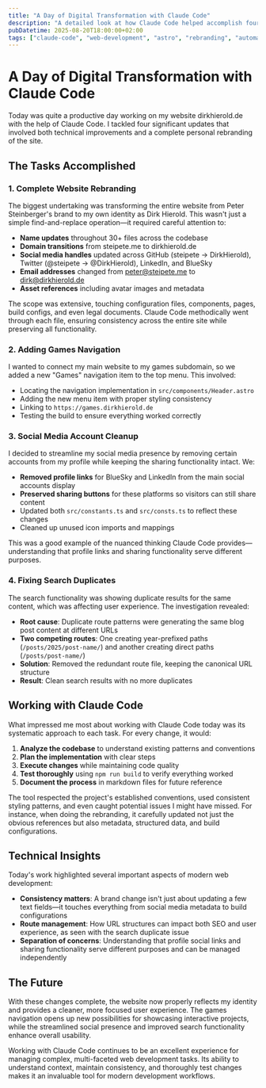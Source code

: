 ```yaml
---
title: "A Day of Digital Transformation with Claude Code"
description: "A detailed look at how Claude Code helped accomplish four major website updates: complete rebranding, navigation improvements, social media cleanup, and search functionality fixes."
pubDatetime: 2025-08-20T18:00:00+02:00
tags: ["claude-code", "web-development", "astro", "rebranding", "automation"]
---
```


# A Day of Digital Transformation with Claude Code

Today was quite a productive day working on my website dirkhierold.de with the help of Claude Code. I tackled four significant updates that involved both technical improvements and a complete personal rebranding of the site.

## The Tasks Accomplished

### 1. Complete Website Rebranding
The biggest undertaking was transforming the entire website from Peter Steinberger's brand to my own identity as Dirk Hierold. This wasn't just a simple find-and-replace operation—it required careful attention to:

- **Name updates** throughout 30+ files across the codebase
- **Domain transitions** from steipete.me to dirkhierold.de
- **Social media handles** updated across GitHub (steipete → DirkHierold), Twitter (@steipete → @DirkHierold), LinkedIn, and BlueSky
- **Email addresses** changed from peter@steipete.me to dirk@dirkhierold.de
- **Asset references** including avatar images and metadata

The scope was extensive, touching configuration files, components, pages, build configs, and even legal documents. Claude Code methodically went through each file, ensuring consistency across the entire site while preserving all functionality.

### 2. Adding Games Navigation
I wanted to connect my main website to my games subdomain, so we added a new "Games" navigation item to the top menu. This involved:

- Locating the navigation implementation in `src/components/Header.astro`
- Adding the new menu item with proper styling consistency
- Linking to `https://games.dirkhierold.de`
- Testing the build to ensure everything worked correctly

### 3. Social Media Account Cleanup
I decided to streamline my social media presence by removing certain accounts from my profile while keeping the sharing functionality intact. We:

- **Removed profile links** for BlueSky and LinkedIn from the main social accounts display
- **Preserved sharing buttons** for these platforms so visitors can still share content
- Updated both `src/constants.ts` and `src/consts.ts` to reflect these changes
- Cleaned up unused icon imports and mappings

This was a good example of the nuanced thinking Claude Code provides—understanding that profile links and sharing functionality serve different purposes.

### 4. Fixing Search Duplicates
The search functionality was showing duplicate results for the same content, which was affecting user experience. The investigation revealed:

- **Root cause**: Duplicate route patterns were generating the same blog post content at different URLs
- **Two competing routes**: One creating year-prefixed paths (`/posts/2025/post-name/`) and another creating direct paths (`/posts/post-name/`)
- **Solution**: Removed the redundant route file, keeping the canonical URL structure
- **Result**: Clean search results with no more duplicates

## Working with Claude Code

What impressed me most about working with Claude Code today was its systematic approach to each task. For every change, it would:

1. **Analyze the codebase** to understand existing patterns and conventions
2. **Plan the implementation** with clear steps
3. **Execute changes** while maintaining code quality
4. **Test thoroughly** using `npm run build` to verify everything worked
5. **Document the process** in markdown files for future reference

The tool respected the project's established conventions, used consistent styling patterns, and even caught potential issues I might have missed. For instance, when doing the rebranding, it carefully updated not just the obvious references but also metadata, structured data, and build configurations.

## Technical Insights

Today's work highlighted several important aspects of modern web development:

- **Consistency matters**: A brand change isn't just about updating a few text fields—it touches everything from social media metadata to build configurations
- **Route management**: How URL structures can impact both SEO and user experience, as seen with the search duplicate issue
- **Separation of concerns**: Understanding that profile social links and sharing functionality serve different purposes and can be managed independently

## The Future

With these changes complete, the website now properly reflects my identity and provides a cleaner, more focused user experience. The games navigation opens up new possibilities for showcasing interactive projects, while the streamlined social presence and improved search functionality enhance overall usability.

Working with Claude Code continues to be an excellent experience for managing complex, multi-faceted web development tasks. Its ability to understand context, maintain consistency, and thoroughly test changes makes it an invaluable tool for modern development workflows.